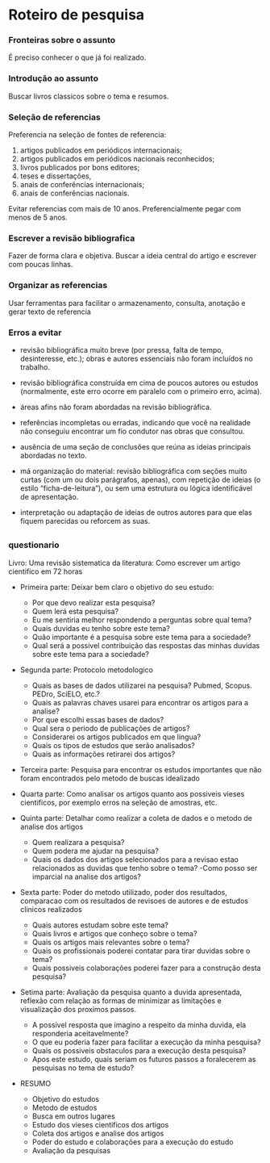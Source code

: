 
# Roteiro de pesquisa

### Fronteiras sobre o assunto

É preciso conhecer o que já foi realizado.

### Introdução ao assunto

Buscar livros classicos sobre o tema e resumos.

### Seleção de referencias

Preferencia na seleção de fontes de referencia:

1. artigos publicados em periódicos internacionais;
2. artigos publicados em periódicos nacionais reconhecidos;
3. livros publicados por bons editores;
4. teses e dissertações,
5. anais de conferências internacionais;
6. anais de conferências nacionais.

Evitar referencias com mais de 10 anos. Preferencialmente pegar com menos de 5 anos.

### Escrever a revisão bibliografica

Fazer de forma clara e objetiva. Buscar a ideia central do artigo e escrever com poucas linhas.

### Organizar as referencias

Usar ferramentas para facilitar o armazenamento, consulta, anotação e gerar texto de referencia

### Erros a evitar

- revisão bibliográfica muito breve (por pressa, falta de tempo, desinteresse, etc.); obras e autores essenciais não foram incluídos no trabalho.

- revisão bibliográfica construída em cima de poucos autores ou estudos (normalmente, este erro ocorre em paralelo com o primeiro erro, acima).

- áreas afins não foram abordadas na revisão bibliográfica.

- referências incompletas ou erradas, indicando que você na realidade não conseguiu encontrar um fio condutor nas obras que consultou.

- ausência de uma seção de conclusões que reúna as ideias principais abordadas no texto.

- má organização do material: revisão bibliográfica com seções muito curtas (com um ou dois parágrafos, apenas), com repetição de ideias (o estilo “ficha-de-leitura”), ou sem uma estrutura ou lógica identificável de apresentação.

- interpretação ou adaptação de ideias de outros autores para que elas fiquem parecidas ou reforcem as suas.

##

### questionario

Livro: Uma revisão sistematica da literatura: Como escrever um artigo cientifico em 72 horas

- Primeira parte: Deixar bem claro o objetivo do seu estudo:
    - Por que devo realizar esta pesquisa?
    - Quem lerá esta pesquisa?
    - Eu me sentiria melhor respondendo a perguntas sobre qual tema?
    - Quais duvidas eu tenho sobre este tema?
    - Quão importante é a pesquisa sobre este tema para a sociedade?
    - Qual será a possivel contribuição das respostas das minhas duvidas sobre este tema para a sociedade?

- Segunda parte: Protocolo metodologico
    - Quais as bases de dados utilizarei na pesquisa? Pubmed, Scopus. PEDro, SciELO, etc.?
    - Quais as palavras chaves usarei para encontrar os artigos para a analise?
    - Por que escolhi essas bases de dados?
    - Qual sera o periodo de publicações de artigos?
    - Considerarei os artigos publicados em que lingua?
    - Quais os tipos de estudos que serão analisados?
    - Quais as informações retirarei dos artigos?

- Terceira parte: Pesquisa para encontrar os estudos importantes que não foram encontrados pelo metodo de buscas idealizado

- Quarta parte: Como analisar os artigos quanto aos possiveis vieses cientificos, por exemplo erros na seleção de amostras, etc.

- Quinta parte: Detalhar como realizar a coleta de dados e o metodo de analise dos artigos
    - Quem realizara a pesquisa?
    - Quem podera me ajudar na pesquisa?
    - Quais os dados dos artigos selecionados para a revisao estao relacionados as duvidas que tenho sobre o tema?
    -Como posso ser imparcial na analise dos artigos?

- Sexta parte: Poder do metodo utilizado, poder dos resultados, comparacao com os resultados de revisoes de autores e de estudos clinicos realizados
    - Quais autores estudam sobre este tema?
    - Quais livros e artigos que conheço sobre o tema?
    - Quais os artigos mais relevantes sobre o tema?
    - Quais os profissionais poderei contatar para tirar duvidas sobre o tema?
    - Quais possiveis colaborações poderei fazer para a construção desta pesquisa?

- Setima parte: Avaliação da pesquisa quanto a duvida apresentada, reflexão com relação as formas de minimizar as limitações e visualização dos proximos passos.
    - A possivel resposta que imagino a respeito da minha duvida, ela responderia aceitavelmente?
    - O que eu poderia fazer para facilitar a execução da minha pesquisa?
    - Quais os possiveis obstaculos para a execução desta pesquisa?
    - Apos este estudo, quais seriam os futuros passos a foralecerem as pesquisas no tema de estudo?

- RESUMO
    - Objetivo do estudos
    - Metodo de estudos
    - Busca em outros lugares
    - Estudo dos vieses cientificos dos artigos
    - Coleta dos artigos e analise dos artigos
    - Poder do estudo e colaborações para a execução do estudo
    - Avaliação da pesquisas
